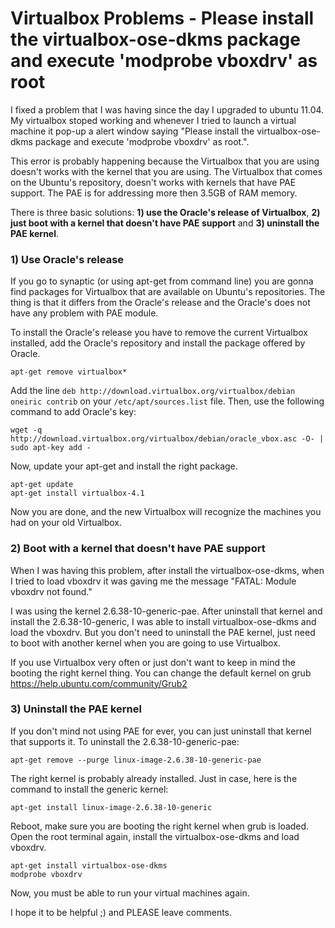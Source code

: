 

# Virtualbox Problems - Please install the virtualbox-ose-dkms package and execute 'modprobe vboxdrv' as root

I fixed a problem that I was having since the day I upgraded to ubuntu 11.04. My virtualbox stoped working and whenever I tried to launch a virtual machine it pop-up a alert window saying "Please install the virtualbox-ose-dkms package and execute 'modprobe vboxdrv' as root.".

This error is probably happening because the Virtualbox that you are using doesn't works with the kernel that you are using. The Virtualbox that comes on the Ubuntu's repository, doesn't works with kernels that have PAE support. The PAE is for addressing more then 3.5GB of RAM memory.

There is three basic solutions: **1) use the Oracle's release of Virtualbox**, **2) just boot with a kernel that doesn't have PAE support** and **3) uninstall the PAE kernel**.



### 1) Use Oracle's release

If you go to synaptic (or using apt-get from command line) you are gonna find packages for Virtualbox that are available on Ubuntu's repositories. The thing is that it differs from the Oracle's release and the Oracle's does not have any problem with PAE module.

To install the Oracle's release you have to remove the current Virtualbox installed, add the Oracle's repository and install the package offered by Oracle.

    apt-get remove virtualbox*

Add the line `deb http://download.virtualbox.org/virtualbox/debian oneiric contrib` on your `/etc/apt/sources.list` file. Then, use the following command to add Oracle's key:

    wget -q http://download.virtualbox.org/virtualbox/debian/oracle_vbox.asc -O- | sudo apt-key add -

Now, update your apt-get and install the right package.

    apt-get update
    apt-get install virtualbox-4.1

Now you are done, and the new Virtualbox will recognize the machines you had on your old Virtualbox.



### 2) Boot with a kernel that doesn't have PAE support

When I was having this problem, after install the virtualbox-ose-dkms, when I tried to load vboxdrv it was gaving me the message "FATAL: Module vboxdrv not found."

I was using the kernel 2.6.38-10-generic-pae. After uninstall that kernel and install the 2.6.38-10-generic, I was able to install virtualbox-ose-dkms and load the vboxdrv. But you don't need to uninstall the PAE kernel, just need to boot with another kernel when you are going to use Virtualbox.

If you use Virtualbox very often or just don't want to keep in mind the booting the right kernel thing. You can change the default kernel on grub https://help.ubuntu.com/community/Grub2

### 3) Uninstall the PAE kernel

If you don't mind not using PAE for ever, you can just uninstall that kernel that supports it. To uninstall the 2.6.38-10-generic-pae:

    apt-get remove --purge linux-image-2.6.38-10-generic-pae

The right kernel is probably already installed. Just in case, here is the command to install the generic kernel:

    apt-get install linux-image-2.6.38-10-generic

Reboot, make sure you are booting the right kernel when grub is loaded. Open the root terminal again, install the virtualbox-ose-dkms and load vboxdrv.

    apt-get install virtualbox-ose-dkms
    modprobe vboxdrv

Now, you must be able to run your virtual machines again.

I hope it to be helpful ;) and PLEASE leave comments.
